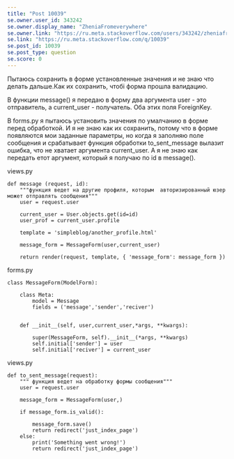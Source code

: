 ```yaml
---
title: "Post 10039"
se.owner.user_id: 343242
se.owner.display_name: "ZheniaFromeverywhere"
se.owner.link: "https://ru.meta.stackoverflow.com/users/343242/zheniafromeverywhere"
se.link: "https://ru.meta.stackoverflow.com/q/10039"
se.post_id: 10039
se.post_type: question
se.score: 0
---
```

<p>Пытаюсь сохранить в форме установленные значения и не знаю что делать дальше.Как их сохранить,
чтобі форма прошла валидацию.</p>

<p>В функции message() я передаю в форму два аргумента user - это отправитель, а current_user - получатель.
Оба этих поля ForeignKey.</p>

<p>В forms.py я пытаюсь установить значения по умалчанию в форме перед обработкой. И я не знаю как их сохранить,
потому что в форме появляются мои заданные параметры, но когда я заполняю поле сообщения и срабатывает 
функция обработки to_sent_message вылазит ошибка, что не хватает аргумента current_user. А я не знаю как
передать етот аргумент, который я получаю по id в message().</p>

<p>views.py</p>

<pre><code>def message (request, id):
    """функция ведет на другие профиля, которым  авторизированный юзер может отправлять сообщения"""
    user = request.user

    current_user = User.objects.get(id=id)
    user_prof = current_user.profile

    template = 'simpleblog/another_profile.html'

    message_form = MessageForm(user,current_user)

    return render(request, template, { 'message_form': message_form })
</code></pre>

<p>forms.py</p>

<pre><code>class MessageForm(ModelForm):

    class Meta:
        model = Message
        fields = ('message','sender','reciver')


    def __init__(self, user,current_user,*args, **kwargs):

        super(MessageForm, self).__init__(*args, **kwargs)
        self.initial['sender'] = user
        self.initial['reciver'] = current_user
</code></pre>

<p>views.py</p>

<pre><code>def to_sent_message(request):
    """ функция ведет на обработку формы сообщения"""
    user = request.user

    message_form = MessageForm(user,)

    if message_form.is_valid():

        message_form.save()
        return redirect('just_index_page')
    else:
        print('Something went wrong!')
        return redirect('just_index_page')
</code></pre>
